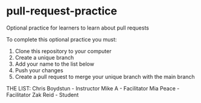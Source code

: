 # pull-request-practice
Optional practice for learners to learn about pull requests


To complete this optional practice you must:
1. Clone this repository to your computer
2. Create a unique branch
3. Add your name to the list below
4. Push your changes
5. Create a pull request to merge your unique branch with the main branch




THE LIST: 
Chris Boydstun - Instructor
Mike A - Facilitator
Mia Peace - Facilitator 
Zak Reid - Student
